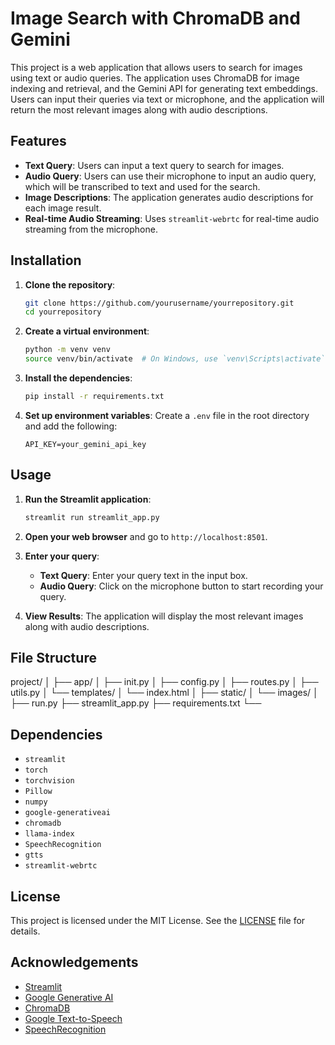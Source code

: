 # Image Search with ChromaDB and Gemini

This project is a web application that allows users to search for images using text or audio queries. The application uses ChromaDB for image indexing and retrieval, and the Gemini API for generating text embeddings. Users can input their queries via text or microphone, and the application will return the most relevant images along with audio descriptions.

## Features

- **Text Query**: Users can input a text query to search for images.
- **Audio Query**: Users can use their microphone to input an audio query, which will be transcribed to text and used for the search.
- **Image Descriptions**: The application generates audio descriptions for each image result.
- **Real-time Audio Streaming**: Uses `streamlit-webrtc` for real-time audio streaming from the microphone.

## Installation

1. **Clone the repository**:
    ```sh
    git clone https://github.com/yourusername/yourrepository.git
    cd yourrepository
    ```

2. **Create a virtual environment**:
    ```sh
    python -m venv venv
    source venv/bin/activate  # On Windows, use `venv\Scripts\activate`
    ```

3. **Install the dependencies**:
    ```sh
    pip install -r requirements.txt
    ```

4. **Set up environment variables**:
    Create a `.env` file in the root directory and add the following:
    ```env
    API_KEY=your_gemini_api_key
    ```

## Usage

1. **Run the Streamlit application**:
    ```sh
    streamlit run streamlit_app.py
    ```

2. **Open your web browser** and go to `http://localhost:8501`.

3. **Enter your query**:
    - **Text Query**: Enter your query text in the input box.
    - **Audio Query**: Click on the microphone button to start recording your query.

4. **View Results**: The application will display the most relevant images along with audio descriptions.

## File Structure
project/ │ ├── app/ │ ├── init.py │ ├── config.py │ ├── routes.py │ ├── utils.py │ └── templates/ │ └── index.html │ ├── static/ │ └── images/ │ ├── run.py ├── streamlit_app.py ├── requirements.txt └──


## Dependencies

- `streamlit`
- `torch`
- `torchvision`
- `Pillow`
- `numpy`
- `google-generativeai`
- `chromadb`
- `llama-index`
- `SpeechRecognition`
- `gtts`
- `streamlit-webrtc`

## License

This project is licensed under the MIT License. See the [LICENSE](LICENSE) file for details.

## Acknowledgements

- [Streamlit](https://streamlit.io/)
- [Google Generative AI](https://cloud.google.com/ai-platform/generative-ai)
- [ChromaDB](https://chromadb.com/)
- [Google Text-to-Speech](https://pypi.org/project/gTTS/)
- [SpeechRecognition](https://pypi.org/project/SpeechRecognition/)